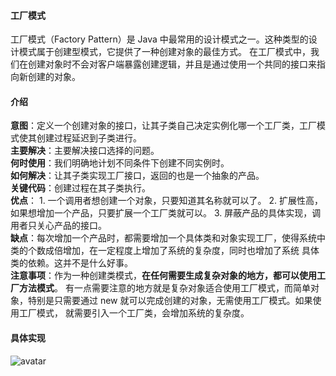 #### 工厂模式
工厂模式（Factory Pattern）是 Java 中最常用的设计模式之一。这种类型的设计模式属于创建型模式，它提供了一种创建对象的最佳方式。
在工厂模式中，我们在创建对象时不会对客户端暴露创建逻辑，并且是通过使用一个共同的接口来指向新创建的对象。
#### 介绍
**意图**：定义一个创建对象的接口，让其子类自己决定实例化哪一个工厂类，工厂模式使其创建过程延迟到子类进行。   
**主要解决**：主要解决接口选择的问题。   
**何时使用**：我们明确地计划不同条件下创建不同实例时。   
**如何解决**：让其子类实现工厂接口，返回的也是一个抽象的产品。   
**关键代码**：创建过程在其子类执行。  
**优点**： 
    1. 一个调用者想创建一个对象，只要知道其名称就可以了。 
    2. 扩展性高，如果想增加一个产品，只要扩展一个工厂类就可以。 
    3. 屏蔽产品的具体实现，调用者只关心产品的接口。   
**缺点**：每次增加一个产品时，都需要增加一个具体类和对象实现工厂，使得系统中类的个数成倍增加，在一定程度上增加了系统的复杂度，同时也增加了系统
具体类的依赖。这并不是什么好事。   
**注意事项**：作为一种创建类模式，**在任何需要生成复杂对象的地方，都可以使用工厂方法模式**。
有一点需要注意的地方就是复杂对象适合使用工厂模式，而简单对象，特别是只需要通过 new 就可以完成创建的对象，无需使用工厂模式。如果使用工厂模式，
就需要引入一个工厂类，会增加系统的复杂度。
#### 具体实现
![avatar](https://www.runoob.com/wp-content/uploads/2014/08/factory_pattern_uml_diagram.jpg)
